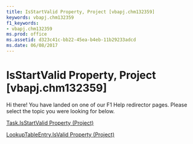```yaml
---
title: IsStartValid Property, Project [vbapj.chm132359]
keywords: vbapj.chm132359
f1_keywords:
- vbapj.chm132359
ms.prod: office
ms.assetid: d323c41c-bb22-45ea-b4eb-11b29233adcd
ms.date: 06/08/2017
---
```



# IsStartValid Property, Project [vbapj.chm132359]

Hi there! You have landed on one of our F1 Help redirector pages. Please select the topic you were looking for below.

[Task.IsStartValid Property (Project)](http://msdn.microsoft.com/library/6e5c90ab-7d7c-1f08-370c-8091d1a55aa6%28Office.15%29.aspx)

[LookupTableEntry.IsValid Property (Project)](http://msdn.microsoft.com/library/8c05e135-f507-5449-bef9-89b2d859f5f5%28Office.15%29.aspx)


